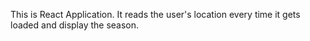 This is React Application.
It reads the user's location every time it gets loaded and display the season.
